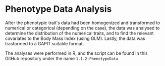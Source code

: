 # Phenotype Data Analysis

After the phenotypic trait's data had been homogenized and transformed to numerical or categorical (depending on the case), the data was analysed to determine the distribution of the numerical traits, and to find the relevant covariates to the Body Mass Index (using GLM). Lastly, the data was trasformed to a GAPIT suitable format. 

The analyses were performed in R, and the script can be found in this GitHub repository under the name ```1.1.2-PhenotypeData```
